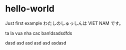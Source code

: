 # hello-world
Just first example
わたしのしゅっしんは VIET NAM です。

ta la vua nha cac ban!dsadsdfds

dasd
asd
asd
asd
asd
asdasd

